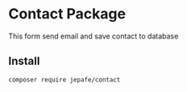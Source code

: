 # Contact Package

This form send email and save contact to database

## Install

```bash
composer require jepafe/contact
```
